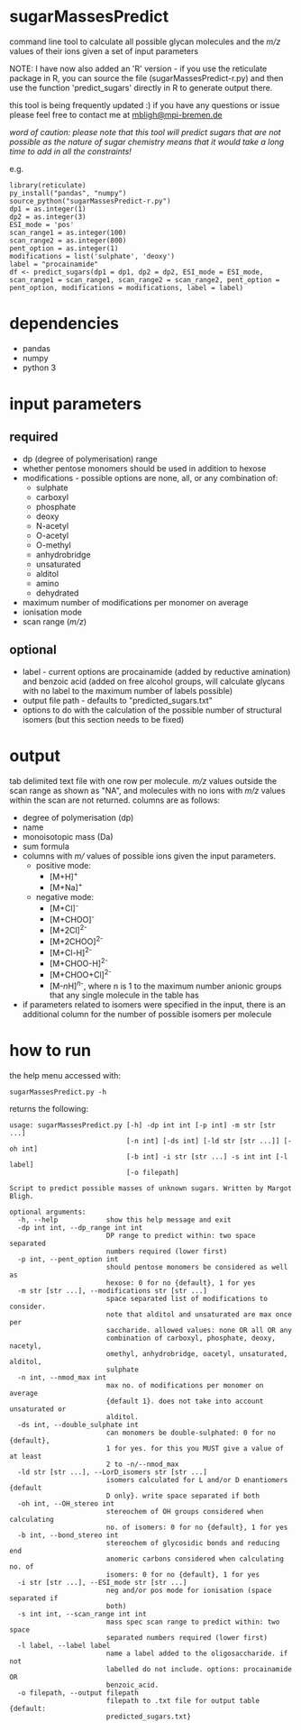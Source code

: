 # sugarMassesPredict
command line tool to calculate all possible glycan molecules and the *m/z* values of their ions given a set of input parameters

NOTE: I have now also added an 'R' version - if you use the reticulate package in R, you can source the file (sugarMassesPredict-r.py) and then use the function 'predict_sugars' directly in R to generate output there. 

this tool is being frequently updated :) if you have any questions or issue please feel free to contact me at mbligh@mpi-bremen.de

_word of caution: please note that this tool will predict sugars that are not possible as the nature of sugar chemistry means that it would take a long time to add in all the constraints!_


e.g.
```
library(reticulate)
py_install("pandas", "numpy")
source_python("sugarMassesPredict-r.py")
dp1 = as.integer(1)
dp2 = as.integer(3)
ESI_mode = 'pos'
scan_range1 = as.integer(100)
scan_range2 = as.integer(800)
pent_option = as.integer(1)
modifications = list('sulphate', 'deoxy')
label = "procainamide"
df <- predict_sugars(dp1 = dp1, dp2 = dp2, ESI_mode = ESI_mode, scan_range1 = scan_range1, scan_range2 = scan_range2, pent_option = pent_option, modifications = modifications, label = label) 
```

# dependencies
* pandas
* numpy
* python 3

# input parameters 
## required
* dp (degree of polymerisation) range
* whether pentose monomers should be used in addition to hexose
* modifications - possible options are none, all, or any combination of:
    * sulphate
    * carboxyl
    * phosphate
    * deoxy
    * N-acetyl
    * O-acetyl
    * O-methyl
    * anhydrobridge
    * unsaturated
    * alditol
    * amino
    * dehydrated
* maximum number of modifications per monomer on average
* ionisation mode
* scan range (*m/z*)
## optional
* label - current options are procainamide (added by reductive amination) and benzoic acid (added on free alcohol groups, will calculate glycans with no label to the maximum number of labels possible)
* output file path - defaults to "predicted_sugars.txt"
* options to do with the calculation of the possible number of structural isomers (but this section needs to be fixed)

# output
tab delimited text file with one row per molecule. *m/z* values outside the scan range as shown as "NA", and molecules with no ions with *m/z* values within the scan are not returned. columns are as follows:
* degree of polymerisation (dp)
* name
* monoisotopic mass (Da)
* sum formula
* columns with *m/* values of possible ions given the input parameters.
    * positive mode: 
        * \[M+H\]<sup>+</sup>
        * \[M+Na\]<sup>+</sup>
    * negative mode: 
      * \[M+Cl\]<sup>-</sup>
      * \[M+CHOO\]<sup>-</sup>
      * \[M+2Cl\]<sup>2-</sup>
      * \[M+2CHOO\]<sup>2-</sup>
      * \[M+Cl-H\]<sup>2-</sup>
      * \[M+CHOO-H\]<sup>2-</sup>
      * \[M+CHOO+Cl\]<sup>2-</sup>
      * \[M-*n*H\]<sup>*n*-</sup>, where n is 1 to the maximum number anionic groups that any single molecule in the table has
* if parameters related to isomers were specified in the input, there is an additional column for the number of possible isomers per molecule

# how to run
the help menu accessed with:
```
sugarMassesPredict.py -h
```

returns the following:
```
usage: sugarMassesPredict.py [-h] -dp int int [-p int] -m str [str ...]
                             [-n int] [-ds int] [-ld str [str ...]] [-oh int]
                             [-b int] -i str [str ...] -s int int [-l label]
                             [-o filepath]

Script to predict possible masses of unknown sugars. Written by Margot Bligh.

optional arguments:
  -h, --help            show this help message and exit
  -dp int int, --dp_range int int
                        DP range to predict within: two space separated
                        numbers required (lower first)
  -p int, --pent_option int
                        should pentose monomers be considered as well as
                        hexose: 0 for no {default}, 1 for yes
  -m str [str ...], --modifications str [str ...]
                        space separated list of modifications to consider.
                        note that alditol and unsaturated are max once per
                        saccharide. allowed values: none OR all OR any
                        combination of carboxyl, phosphate, deoxy, nacetyl,
                        omethyl, anhydrobridge, oacetyl, unsaturated, alditol,
                        sulphate
  -n int, --nmod_max int
                        max no. of modifications per monomer on average
                        {default 1}. does not take into account unsaturated or
                        alditol.
  -ds int, --double_sulphate int
                        can monomers be double-sulphated: 0 for no {default},
                        1 for yes. for this you MUST give a value of at least
                        2 to -n/--nmod_max
  -ld str [str ...], --LorD_isomers str [str ...]
                        isomers calculated for L and/or D enantiomers {default
                        D only}. write space separated if both
  -oh int, --OH_stereo int
                        stereochem of OH groups considered when calculating
                        no. of isomers: 0 for no {default}, 1 for yes
  -b int, --bond_stereo int
                        stereochem of glycosidic bonds and reducing end
                        anomeric carbons considered when calculating no. of
                        isomers: 0 for no {default}, 1 for yes
  -i str [str ...], --ESI_mode str [str ...]
                        neg and/or pos mode for ionisation (space separated if
                        both)
  -s int int, --scan_range int int
                        mass spec scan range to predict within: two space
                        separated numbers required (lower first)
  -l label, --label label
                        name a label added to the oligosaccharide. if not
                        labelled do not include. options: procainamide OR
                        benzoic_acid.
  -o filepath, --output filepath
                        filepath to .txt file for output table {default:
                        predicted_sugars.txt}

```




